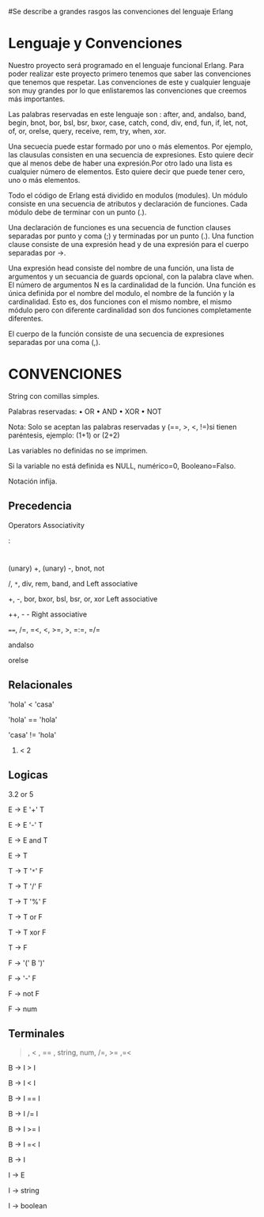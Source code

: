 #Se describe a grandes rasgos las convenciones del lenguaje Erlang

# Lenguaje y Convenciones #

Nuestro proyecto será programado en el lenguaje funcional Erlang. Para poder realizar este proyecto primero tenemos que saber las convenciones que tenemos que respetar.
Las convenciones de este y cualquier lenguaje son muy grandes por lo que enlistaremos las convenciones que creemos más importantes.

Las palabras reservadas en este lenguaje son :  after, and, andalso, band, begin, bnot, bor, bsl, bsr, bxor, case, catch, cond, div, end, fun, if, let, not, of, or, orelse, query, receive, rem, try, when, xor.

Una secuecia puede estar formado por uno o más elementos. Por ejemplo, las clausulas consisten en una secuencia de expresiones. Esto quiere decir que al menos debe de haber una expresión.Por otro lado una lista es cualquier número de elementos. Esto quiere decir que puede tener cero, uno o más elementos.

Todo el código de Erlang está dividido en modulos (modules).  Un módulo consiste en una secuencia de atributos y declaración de funciones. Cada módulo debe de terminar con un punto (.).

Una declaración de funciones es una secuencia de function clauses separadas por punto y coma (;) y terminadas por un punto (.).
Una function clause consiste de una expresión head y de una expresión para el cuerpo separadas por ->.

Una expresión head consiste del nombre de una función, una lista de argumentos y un secuancia de guards opcional, con la palabra clave when.
El número de argumentos N es la cardinalidad de la función.  Una función es única definida por el nombre del modulo, el nombre de la función y la cardinalidad. Esto es, dos funciones con el mismo nombre, el mismo módulo pero con diferente cardinalidad son dos funciones completamente diferentes.

El cuerpo de la función consiste de una secuencia de expresiones separadas por una coma (,).

# CONVENCIONES #

String con comillas simples.

Palabras reservadas:
•	OR
•	AND
•	XOR
•	NOT

Nota: Solo se aceptan las palabras reservadas y (==, >, <, !=)si tienen paréntesis, ejemplo:
(1+1) or (2+2)

Las variables no definidas no se imprimen.

Si la variable no está definida es NULL, numérico=0, Booleano=Falso.

Notación infija.

## Precedencia ##

Operators Associativity

:

#

(unary) +, (unary) -, bnot, not

/, `*`, div, rem, band, and                     Left associative

+, -, bor, bxor, bsl, bsr, or, xor                  Left associative

++, - - Right associative

`==`, /=, =<, <, >=, >, =:=, =/=

andalso

orelse



## Relacionales ##

'hola' < 'casa'

'hola' == 'hola'

'casa' != 'hola'

  1. < 2

## Logicas ##

3.2 or 5


E -> E '+' T

E -> E '-' T

E -> E and T

E -> T

T -> T '`*`' F

T -> T '/' F

T -> T '%' F

T -> T or F

T -> T xor F

T -> F

F -> '(' B ')'

F -> '-' F

F -> not F

F -> num

## Terminales ##

> , < , == , string, num, /=, >= ,=<


B -> I > I

B -> I < I

B -> I == I

B -> I /= I

B -> I >= I

B -> I =< I

B -> I

I -> E

I -> string

I -> boolean